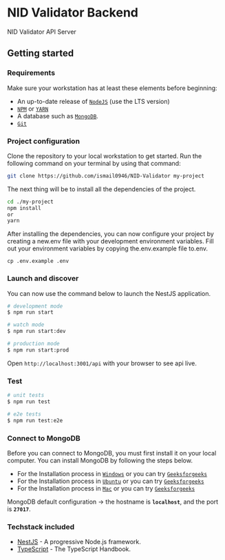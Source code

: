 # NID Validator Backend

NID Validator API Server
## Getting started

### Requirements

Make sure your workstation has at least these elements before beginning:

- An up-to-date release of [`NodeJS`](https://nodejs.org/) (use the LTS version)
- [`NPM`](https://www.npmjs.com/) or [`YARN`](https://yarnpkg.com/)
- A database such as [`MongoDB`](https://www.mongodb.com/).
- [`Git`](https://git-scm.com/)

### Project configuration

Clone the repository to your local workstation to get started. Run the following command on your terminal by using that command:
``` sh
git clone https://github.com/ismail0946/NID-Validator my-project
```
The next thing will be to install all the dependencies of the project.

```sh
cd ./my-project
npm install
or 
yarn
```

After installing the dependencies, you can now configure your project by creating a new.env file with your development environment variables. Fill out your environment variables by copying the.env.example file to.env.

```
cp .env.example .env
```

### Launch and discover

You can now use the command below to launch the NestJS application.

```sh
# development mode
$ npm run start

# watch mode
$ npm run start:dev

# production mode
$ npm run start:prod
```

Open `http://localhost:3001/api` with your browser to see api live.

### Test

```bash
# unit tests
$ npm run test

# e2e tests
$ npm run test:e2e
```

### Connect to MongoDB

Before you can connect to MongoDB, you must first install it on your local computer. You can install MongoDB by following the steps below.

- For the Installation process in [`Windows`](https://www.mongodb.com/docs/manual/tutorial/install-mongodb-on-windows/) or you can try [`Geeksforgeeks`](https://www.geeksforgeeks.org/how-to-install-mongodb-on-windows/)
- For the Installation process in [`Ubuntu`](https://www.mongodb.com/docs/manual/tutorial/install-mongodb-on-ubuntu/) or you can try [`Geeksforgeeks`](https://www.geeksforgeeks.org/how-to-install-and-configure-mongodb-in-ubuntu/)
- For the Installation process in [`Mac`](https://www.mongodb.com/docs/manual/tutorial/install-mongodb-on-os-x/) or you can try [`Geeksforgeeks`](https://www.geeksforgeeks.org/how-to-install-mongodb-on-macos/)

MongoDB default configuration -> the hostname is **`localhost`**, and the port is **`27017`**.


### Techstack included
- [NestJS](https://nextjs.org/docs) - A progressive Node.js framework.
- [TypeScript](https://www.typescriptlang.org/docs/handbook/intro.html) - The TypeScript Handbook.